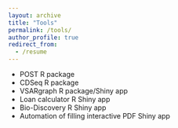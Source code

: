 ```yaml
---
layout: archive
title: "Tools"
permalink: /tools/
author_profile: true
redirect_from:
  - /resume
---
```


* POST R package
* CDSeq R package
* VSARgraph R package/Shiny app
* Loan calculator R Shiny app
* Bio-Discovery R Shiny app
* Automation of filling interactive PDF Shiny app




